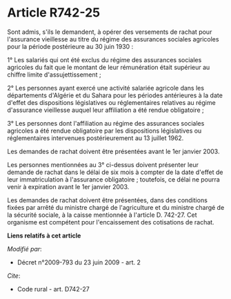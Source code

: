 # Article R742-25

Sont admis, s'ils le demandent, à opérer des versements de rachat pour l'assurance vieillesse au titre du régime des
assurances sociales agricoles pour la période postérieure au 30 juin 1930 : 

1° Les salariés qui ont été exclus du régime des assurances sociales agricoles du fait que le montant de leur rémunération
était supérieur au chiffre limite d'assujettissement ; 

2° Les personnes ayant exercé une activité salariée agricole dans les départements d'Algérie et du Sahara pour les périodes
antérieures à la date d'effet des dispositions législatives ou réglementaires relatives au régime d'assurance vieillesse
auquel leur affiliation a été rendue obligatoire ; 

3° Les personnes dont l'affiliation au régime des assurances sociales agricoles a été rendue obligatoire par les dispositions
législatives ou réglementaires intervenues postérieurement au 13 juillet 1962. 

Les demandes de rachat doivent être présentées avant le 1er janvier 2003. 

Les personnes mentionnées au 3° ci-dessus doivent présenter leur demande de rachat dans le délai de six mois à compter de la
date d'effet de leur immatriculation à l'assurance obligatoire ; toutefois, ce délai ne pourra venir à expiration avant le
1er janvier 2003. 

Les demandes de rachat doivent être présentées, dans des conditions fixées par arrêté du ministre chargé de l'agriculture et
du ministre chargé de la sécurité sociale, à la caisse mentionnée à l'article D. 742-27. Cet organisme est compétent pour
l'encaissement des cotisations de rachat.

**Liens relatifs à cet article**

_Modifié par_:

  - Décret n°2009-793 du 23 juin 2009 - art. 2

_Cite_:

  - Code rural - art. D742-27
